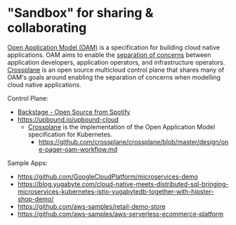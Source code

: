 # "Sandbox" for sharing & collaborating

[Open Application Model (OAM)](https://github.com/oam-dev/spec) is a specification for building cloud native applications. OAM aims to enable the [separation of concerns](https://github.com/oam-dev/spec/blob/d16d5add/introduction.md) between application developers, application operators, and infrastructure operators. [Crossplane](https://crossplane.io/) is an open source multicloud control plane that shares many of OAM's goals around enabling the separation of concerns when modelling cloud native applications.
  
Control Plane:
  * [Backstage - Open Source from Spotify](https://labs.spotify.com/2020/04/21/how-we-use-backstage-at-spotify/)
  * https://upbound.io/upbound-cloud
     * [Crossplane](https://github.com/crossplane/crossplane) is the implementation of the Open Application Model specification for Kubernetes.
       * https://github.com/crossplane/crossplane/blob/master/design/one-pager-oam-workflow.md

Sample Apps:  
  * https://github.com/GoogleCloudPlatform/microservices-demo
  * https://blog.yugabyte.com/cloud-native-meets-distributed-sql-bringing-microservices-kubernetes-istio-yugabytedb-together-with-hipster-shop-demo/
  * https://github.com/aws-samples/retail-demo-store
  * https://github.com/aws-samples/aws-serverless-ecommerce-platform
  
